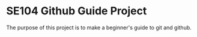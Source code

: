# SE104 Github Guide Project

The purpose of this project is to make a beginner's guide to git and github.
